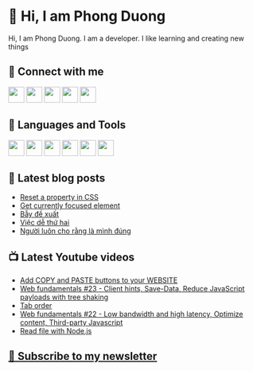 # 👋 Hi, I am Phong Duong

Hi, I am Phong Duong. I am a developer. I like learning and creating new things

## 🔗 Connect with me
[<img height="32" width="32" src="https://cdn.jsdelivr.net/npm/simple-icons@v3/icons/youtube.svg" />](https://www.youtube.com/channel/UCXykqt3V2-9bYXKWZRcH0rA)
[<img height="32" width="32" src="https://cdn.jsdelivr.net/npm/simple-icons@v3/icons/instagram.svg" />](https://www.instagram.com/phongduonglh)
[<img height="32" width="32" src="https://cdn.jsdelivr.net/npm/simple-icons@v3/icons/twitter.svg" />](https://twitter.com/phongduonglh)
[<img height="32" width="32" src="https://cdn.jsdelivr.net/npm/simple-icons@v3/icons/facebook.svg" />](https://www.facebook.com/phongduonglh)
[<img height="32" width="32" src="https://cdn.jsdelivr.net/npm/simple-icons@v3/icons/linkedin.svg" />](https://www.linkedin.com/in/phongduonglh)

## 🧰 Languages and Tools

[<img height="32" width="32" src="https://cdn.jsdelivr.net/npm/simple-icons@v3/icons/javascript.svg" />](javascript)
[<img height="32" width="32" src="https://cdn.jsdelivr.net/npm/simple-icons@v3/icons/html5.svg" />](html5)
[<img height="32" width="32" src="https://cdn.jsdelivr.net/npm/simple-icons@v3/icons/css3.svg" />](css3)
[<img height="32" width="32" src="https://cdn.jsdelivr.net/npm/simple-icons@v3/icons/node-dot-js.svg" />](nodejs)
[<img height="32" width="32" src="https://cdn.jsdelivr.net/npm/simple-icons@v3/icons/react.svg" />](react)
[<img height="32" width="32" src="https://cdn.jsdelivr.net/npm/simple-icons@v3/icons/vue-dot-js.svg" />](vue)

## 📝 Latest blog posts

<!-- BLOG-POST-LIST:START -->
- [Reset a property in CSS](https://phongduong.dev/blog/2021/03/reset-a-property-in-css/)
- [Get currently focused element](https://phongduong.dev/blog/2021/03/get-currently-focused-element/)
- [Bẫy đề xuất](https://phongduong.dev/blog/2021/03/bay-de-xuat/)
- [Việc dễ thứ hai](https://phongduong.dev/blog/2021/03/viec-de-thu-hai/)
- [Người luôn cho rằng là mình đúng](https://phongduong.dev/blog/2021/03/nguoi-luon-cho-rang-la-minh-dung/)
<!-- BLOG-POST-LIST:END -->

## 📺 Latest Youtube videos

<!-- YOUTUBE-VIDEO-LIST:START -->
- [Add COPY and PASTE buttons to your WEBSITE](https://www.youtube.com/watch?v=Uy63Lk6jC6s)
- [Web fundamentals #23 - Client hints, Save-Data, Reduce JavaScript payloads with tree shaking](https://www.youtube.com/watch?v=244FDpkexPc)
- [Tab order](https://www.youtube.com/watch?v=Ct7CzS-bsJo)
- [Web fundamentals #22 - Low bandwidth and high latency, Optimize content, Third-party Javascript](https://www.youtube.com/watch?v=A9jZSZ-G9c0)
- [Read file with Node.js](https://www.youtube.com/watch?v=05zWeI3ABV4)
<!-- YOUTUBE-VIDEO-LIST:END -->

## [💌 Subscribe to my newsletter](https://koogio.substack.com/)
